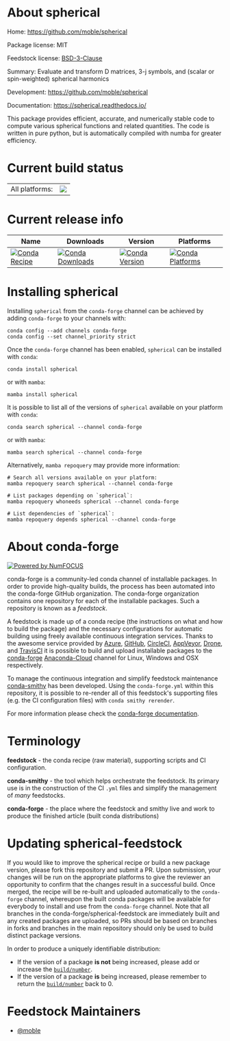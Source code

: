 About spherical
===============

Home: https://github.com/moble/spherical

Package license: MIT

Feedstock license: [BSD-3-Clause](https://github.com/conda-forge/spherical-feedstock/blob/main/LICENSE.txt)

Summary: Evaluate and transform D matrices, 3-j symbols, and (scalar or spin-weighted) spherical harmonics

Development: https://github.com/moble/spherical

Documentation: https://spherical.readthedocs.io/

This package provides efficient, accurate, and numerically stable code to compute various
spherical functions and related quantities.  The code is written in pure python, but is
automatically compiled with numba for greater efficiency.


Current build status
====================


<table><tr><td>All platforms:</td>
    <td>
      <a href="https://dev.azure.com/conda-forge/feedstock-builds/_build/latest?definitionId=10722&branchName=main">
        <img src="https://dev.azure.com/conda-forge/feedstock-builds/_apis/build/status/spherical-feedstock?branchName=main">
      </a>
    </td>
  </tr>
</table>

Current release info
====================

| Name | Downloads | Version | Platforms |
| --- | --- | --- | --- |
| [![Conda Recipe](https://img.shields.io/badge/recipe-spherical-green.svg)](https://anaconda.org/conda-forge/spherical) | [![Conda Downloads](https://img.shields.io/conda/dn/conda-forge/spherical.svg)](https://anaconda.org/conda-forge/spherical) | [![Conda Version](https://img.shields.io/conda/vn/conda-forge/spherical.svg)](https://anaconda.org/conda-forge/spherical) | [![Conda Platforms](https://img.shields.io/conda/pn/conda-forge/spherical.svg)](https://anaconda.org/conda-forge/spherical) |

Installing spherical
====================

Installing `spherical` from the `conda-forge` channel can be achieved by adding `conda-forge` to your channels with:

```
conda config --add channels conda-forge
conda config --set channel_priority strict
```

Once the `conda-forge` channel has been enabled, `spherical` can be installed with `conda`:

```
conda install spherical
```

or with `mamba`:

```
mamba install spherical
```

It is possible to list all of the versions of `spherical` available on your platform with `conda`:

```
conda search spherical --channel conda-forge
```

or with `mamba`:

```
mamba search spherical --channel conda-forge
```

Alternatively, `mamba repoquery` may provide more information:

```
# Search all versions available on your platform:
mamba repoquery search spherical --channel conda-forge

# List packages depending on `spherical`:
mamba repoquery whoneeds spherical --channel conda-forge

# List dependencies of `spherical`:
mamba repoquery depends spherical --channel conda-forge
```


About conda-forge
=================

[![Powered by
NumFOCUS](https://img.shields.io/badge/powered%20by-NumFOCUS-orange.svg?style=flat&colorA=E1523D&colorB=007D8A)](https://numfocus.org)

conda-forge is a community-led conda channel of installable packages.
In order to provide high-quality builds, the process has been automated into the
conda-forge GitHub organization. The conda-forge organization contains one repository
for each of the installable packages. Such a repository is known as a *feedstock*.

A feedstock is made up of a conda recipe (the instructions on what and how to build
the package) and the necessary configurations for automatic building using freely
available continuous integration services. Thanks to the awesome service provided by
[Azure](https://azure.microsoft.com/en-us/services/devops/), [GitHub](https://github.com/),
[CircleCI](https://circleci.com/), [AppVeyor](https://www.appveyor.com/),
[Drone](https://cloud.drone.io/welcome), and [TravisCI](https://travis-ci.com/)
it is possible to build and upload installable packages to the
[conda-forge](https://anaconda.org/conda-forge) [Anaconda-Cloud](https://anaconda.org/)
channel for Linux, Windows and OSX respectively.

To manage the continuous integration and simplify feedstock maintenance
[conda-smithy](https://github.com/conda-forge/conda-smithy) has been developed.
Using the ``conda-forge.yml`` within this repository, it is possible to re-render all of
this feedstock's supporting files (e.g. the CI configuration files) with ``conda smithy rerender``.

For more information please check the [conda-forge documentation](https://conda-forge.org/docs/).

Terminology
===========

**feedstock** - the conda recipe (raw material), supporting scripts and CI configuration.

**conda-smithy** - the tool which helps orchestrate the feedstock.
                   Its primary use is in the construction of the CI ``.yml`` files
                   and simplify the management of *many* feedstocks.

**conda-forge** - the place where the feedstock and smithy live and work to
                  produce the finished article (built conda distributions)


Updating spherical-feedstock
============================

If you would like to improve the spherical recipe or build a new
package version, please fork this repository and submit a PR. Upon submission,
your changes will be run on the appropriate platforms to give the reviewer an
opportunity to confirm that the changes result in a successful build. Once
merged, the recipe will be re-built and uploaded automatically to the
`conda-forge` channel, whereupon the built conda packages will be available for
everybody to install and use from the `conda-forge` channel.
Note that all branches in the conda-forge/spherical-feedstock are
immediately built and any created packages are uploaded, so PRs should be based
on branches in forks and branches in the main repository should only be used to
build distinct package versions.

In order to produce a uniquely identifiable distribution:
 * If the version of a package **is not** being increased, please add or increase
   the [``build/number``](https://docs.conda.io/projects/conda-build/en/latest/resources/define-metadata.html#build-number-and-string).
 * If the version of a package **is** being increased, please remember to return
   the [``build/number``](https://docs.conda.io/projects/conda-build/en/latest/resources/define-metadata.html#build-number-and-string)
   back to 0.

Feedstock Maintainers
=====================

* [@moble](https://github.com/moble/)

